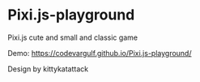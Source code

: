 # Pixi.js-playground
Pixi.js cute and small and classic game

Demo: https://codevargulf.github.io/Pixi.js-playground/

Design by kittykatattack
